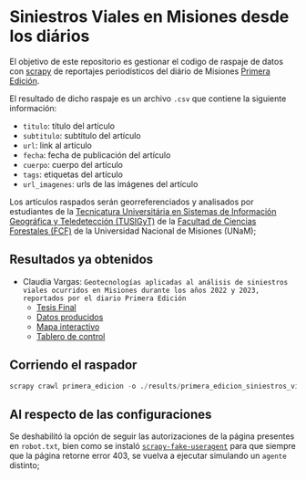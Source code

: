 # Siniestros Viales en Misiones desde los diários

El objetivo de este repositorio es gestionar el codigo de raspaje de datos con [scrapy](https://docs.scrapy.org/) de reportajes periodísticos del diário de Misiones [Primera Edición](https://www.primeraedicion.com.ar/).

El resultado de dicho raspaje es un archivo `.csv` que contiene la siguiente información:

- `titulo`: título del artículo
- `subtitulo`: subtitulo del artículo
- `url`: link al artículo
- `fecha`: fecha de publicación del artículo
- `cuerpo`: cuerpo del artículo
- `tags`: etiquetas del artículo
- `url_imagenes`: urls de las imágenes del artículo

Los artículos raspados serán georreferenciados y analisados por estudiantes de la [Tecnicatura Universitária en Sistemas de Información Geográfica y Teledetección (TUSIGyT)](https://www.fcf.unam.edu.ar/carreras/tec-univ-sist-infor-geo-tele/) de la [Facultad de Ciencias Forestales (FCF)](https://www.fcf.unam.edu.ar/) de la Universidad Nacional de Misiones (UNaM);

## Resultados ya obtenidos

- Claudia Vargas:
  `Geotecnologías aplicadas al análisis de siniestros viales ocurridos en Misiones durante los años 2022 y 2023, reportados por el diario Primera Edición`
    - [Tesis Final](https://tusigyt.github.io/lit/assets/publicaciones/2024_Claudia_Maria_Vargas.pdf)
    - [Datos producidos](https://tusigyt.github.io/lit/assets/datos/siniestros_viales_Misiones_2022-2023.gpkg)
    - [Mapa interactivo](https://tusigyt.github.io/lit/proyectos/siniestros_viales/siniestros_viales_Misiones_2022-2023.html)
    - [Tablero de control](https://development.demo.geonode.org/catalogue/#/dashboard/2399)

## Corriendo el raspador

```python
scrapy crawl primera_edicion -o ./results/primera_edicion_siniestros_viales_XXXX.csv
```

## Al respecto de las configuraciones

Se deshabilitó la opción de seguir las autorizaciones de la página presentes en `robot.txt`, bien como se instaló [`scrapy-fake-useragent`](https://github.com/alecxe/scrapy-fake-useragent) para que siempre que la página retorne error 403, se vuelva a ejecutar simulando un `agente` distinto;
